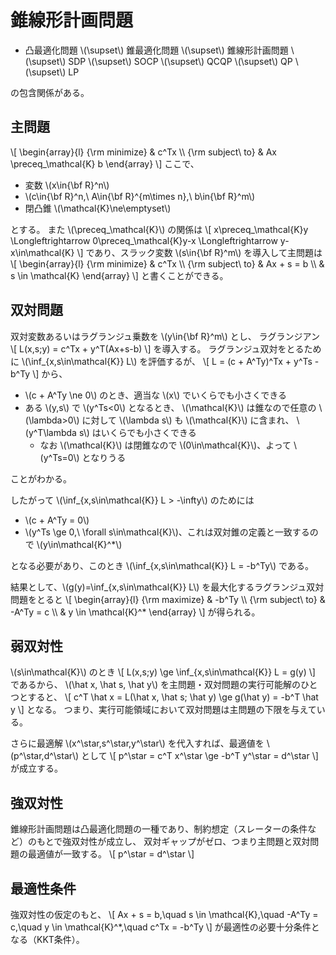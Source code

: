 # 錐線形計画問題

* 凸最適化問題 \\(\supset\\) 錐最適化問題 \\(\supset\\) 錐線形計画問題 \\(\supset\\)
  SDP \\(\supset\\) SOCP \\(\supset\\) QCQP \\(\supset\\) QP \\(\supset\\) LP

の包含関係がある。

## 主問題

\\[
    \begin{array}{l}
    {\rm minimize} & c^Tx \\\\
    {\rm subject\ to} & Ax \preceq_\mathcal{K} b
    \end{array}
\\]
ここで、
* 変数 \\(x\in{\bf R}^n\\)
* \\(c\in{\bf R}^n,\ A\in{\bf R}^{m\times n},\ b\in{\bf R}^m\\)
* 閉凸錐 \\(\mathcal{K}\ne\emptyset\\)

とする。
また \\(\preceq_\mathcal{K}\\) の関係は
\\[
    x\preceq_\mathcal{K}y \Longleftrightarrow
    0\preceq_\mathcal{K}y-x \Longleftrightarrow
    y-x\in\mathcal{K}
\\]
であり、スラック変数 \\(s\in{\bf R}^m\\) を導入して主問題は
\\[
    \begin{array}{l}
    {\rm minimize} & c^Tx \\\\
    {\rm subject\ to} & Ax + s = b \\\\
    & s \in \mathcal{K}
    \end{array}
\\]
と書くことができる。

## 双対問題

双対変数あるいはラグランジュ乗数を \\(y\in{\bf R}^m\\) とし、
ラグランジアン
\\[
    L(x,s;y) = c^Tx + y^T(Ax+s-b)
\\]
を導入する。
ラグランジュ双対をとるために \\(\inf_{x,s\in\mathcal{K}} L\\) を評価するが、
\\[
    L = (c + A^Ty)^Tx + y^Ts - b^Ty
\\]
から、
* \\(c + A^Ty \ne 0\\) のとき、適当な \\(x\\) でいくらでも小さくできる
* ある \\(y,s\\) で \\(y^Ts<0\\) となるとき、
  \\(\mathcal{K}\\) は錐なので任意の \\(\lambda>0\\) に対して \\(\lambda s\\) も \\(\mathcal{K}\\) に含まれ、
  \\(y^T\lambda s\\) はいくらでも小さくできる
  * なお \\(\mathcal{K}\\) は閉錐なので \\(0\in\mathcal{K}\\)、よって \\(y^Ts=0\\) となりうる

ことがわかる。

したがって \\(\inf_{x,s\in\mathcal{K}} L > -\infty\\) のためには
* \\(c + A^Ty = 0\\)
* \\(y^Ts \ge 0,\ \forall s\in\mathcal{K}\\)、これは双対錐の定義と一致するので \\(y\in\mathcal{K}^*\\)

となる必要があり、このとき \\(\inf_{x,s\in\mathcal{K}} L = -b^Ty\\) である。

結果として、\\(g(y)=\inf_{x,s\in\mathcal{K}} L\\) を最大化するラグランジュ双対問題をとると
\\[
    \begin{array}{l}
    {\rm maximize} & -b^Ty \\\\
    {\rm subject\ to} & -A^Ty = c \\\\
    & y \in \mathcal{K}^*
    \end{array}
\\]
が得られる。

## 弱双対性

\\(s\in\mathcal{K}\\) のとき
\\[
    L(x,s;y) \ge \inf_{x,s\in\mathcal{K}} L = g(y)
\\]
であるから、
\\(\hat x, \hat s, \hat y\\) を主問題・双対問題の実行可能解のひとつとすると、
\\[
    c^T \hat x = L(\hat x, \hat s; \hat y) \ge g(\hat y) = -b^T \hat y
\\]
となる。
つまり、実行可能領域において双対問題は主問題の下限を与えている。

さらに最適解 \\(x^\star,s^\star,y^\star\\) を代入すれば、最適値を \\(p^\star,d^\star\\) として
\\[
    p^\star = c^T x^\star \ge -b^T y^\star = d^\star
\\]
が成立する。

## 強双対性

錐線形計画問題は凸最適化問題の一種であり、制約想定（スレーターの条件など）のもとで強双対性が成立し、
双対ギャップがゼロ、つまり主問題と双対問題の最適値が一致する。
\\[
    p^\star = d^\star
\\]

## 最適性条件

強双対性の仮定のもと、
\\[
    Ax + s = b,\quad
    s \in \mathcal{K},\quad
    -A^Ty = c,\quad
    y \in \mathcal{K}^*,\quad
    c^Tx = -b^Ty
\\]
が最適性の必要十分条件となる（KKT条件）。
